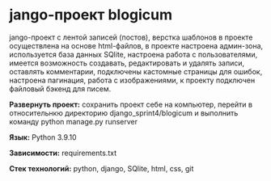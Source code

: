 # jango-проект blogicum

jango-проект с лентой записей (постов), верстка шаблонов в проекте осуществлена на основе html-файлов, в проекте настроена админ-зона, используется база данных SQlite, настроена работа с пользователями, имеется возможность создавать, редактировать и удалять записи, оставлять комментарии, подключены кастомные страницы для ошибок, настроена пагинация, работа с изображениями, к проекту подключен файловый бэкенд для писем.

**Развернуть проект:** сохранить проект себе на компьютер, перейти в относительнкю директорию django_sprint4/blogicum и выполнить команду python manage.py runserver

**Язык:** Python 3.9.10

**Зависимости:** requirements.txt

**Cтек технологий:** python, django, SQlite, html, css, git



